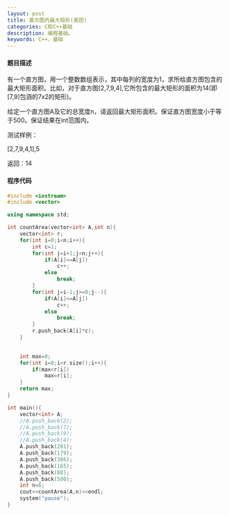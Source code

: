 ```yaml
---
layout: post
title: 直方图内最大矩形(美团)
categories: C和C++基础
description: 编程基础。
keywords: C++，基础
---
```


#### 题目描述

有一个直方图，用一个整数数组表示，其中每列的宽度为1，求所给直方图包含的最大矩形面积。比如，对于直方图[2,7,9,4],它所包含的最大矩形的面积为14(即[7,9]包涵的7x2的矩形)。

给定一个直方图A及它的总宽度n，请返回最大矩形面积。保证直方图宽度小于等于500。保证结果在int范围内。

测试样例：

[2,7,9,4,1],5

返回：14

#### 程序代码

```cpp
#include <iostream>
#include <vector>

using namespace std;

int countArea(vector<int> A,int n){
	vector<int> r;
	for(int i=0;i<n;i++){
		int c=1;
		for(int j=i+1;j<n;j++){
			if(A[i]<=A[j])
				c++;
			else
				break;
		}
		for(int j=i-1;j>=0;j--){
			if(A[i]<=A[j])
				c++;
			else
				break;
		}
		r.push_back(A[i]*c);
	}
	

	int max=0;
	for(int i=0;i<r.size();i++){
		if(max<r[i])
			max=r[i];
	}
	return max;
}

int main(){
	vector<int> A;
	//A.push_back(2);
	//A.push_back(7);
	//A.push_back(9);
	//A.push_back(4);
	A.push_back(281);
	A.push_back(179);
	A.push_back(386);
	A.push_back(165);
	A.push_back(88);
	A.push_back(500);
	int n=6;
	cout<<countArea(A,n)<<endl;
	system("pause");
}
```